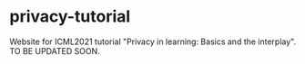 # privacy-tutorial
Website for ICML2021 tutorial "Privacy in learning: Basics and the interplay".
TO BE UPDATED SOON.
